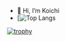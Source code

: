 - 👋 Hi, I’m Koichi
- [![Top Langs](https://github-readme-stats.vercel.app/api/top-langs/?username=KoichiEndo323&layout=compact)



[![trophy](https://github-profile-trophy.vercel.app/?KoichiEndo323=ryo-ma&theme=onedark)](https://github.com/ryo-ma/github-profile-trophy)
